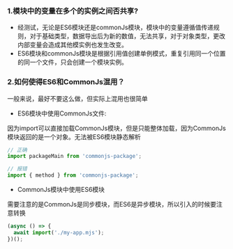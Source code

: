 ### 1.模块中的变量在多个的实例之间否共享?

* 经测试，无论是ES6模块还是commonJs模块，模块中的变量遵循值传递规则，对于基础类型，数据导出后为新的数值，无法共享，对于对象类型，更改内部变量会造成其他模实例也发生改变。
* ES6模块和commonJs模块是根据引用值创建单例模式，重复引用同一个位置的同一个文件，只会创建一个模块实例。

### 2.如何使得ES6和CommonJs混用？

一般来说，最好不要这么做，但实际上混用也很简单

* ES6模块中使用CommonJs文件:

因为import可以直接加载CommonJs模块，但是只能整体加载，因为CommonJs模块返回的是一个对象。无法被ES6模块静态解析

```javascript
// 正确
import packageMain from 'commonjs-package';

// 报错
import { method } from 'commonjs-package';
```

* CommonJs模块中使用ES6模块

需要注意的是CommonJs是同步模块，而ES6是异步模块，所以引入的时候要注意转换

```javascript
(async () => {
  await import('./my-app.mjs');
})();
```

